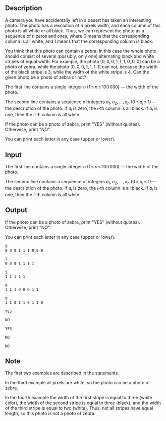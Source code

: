 ## Description

<div><p>A camera you have accidentally left in a desert has taken an interesting photo. The photo has a resolution of <span class="tex-span"><i>n</i></span> pixels width, and each column of this photo is all white or all black. Thus, we can represent the photo as a sequence of <span class="tex-span"><i>n</i></span> zeros and ones, where <span class="tex-span">0</span> means that the corresponding column is all white, and <span class="tex-span">1</span> means that the corresponding column is black.</p><p>You think that this photo can contain a zebra. In this case the whole photo should consist of several (possibly, only one) alternating black and white stripes of equal width. For example, the photo <span class="tex-span">[0, 0, 0, 1, 1, 1, 0, 0, 0]</span> can be a photo of zebra, while the photo <span class="tex-span">[0, 0, 0, 1, 1, 1, 1]</span> can not, because the width of the black stripe is <span class="tex-span">3</span>, while the width of the white stripe is <span class="tex-span">4</span>. Can the given photo be a photo of zebra or not?</p></div><div class="input-specification"><p>The first line contains a single integer <span class="tex-span"><i>n</i></span> (<span class="tex-span">1 ≤ <i>n</i> ≤ 100 000</span>) — the width of the photo.</p><p>The second line contains a sequence of integers <span class="tex-span"><i>a</i><sub class="lower-index">1</sub>, <i>a</i><sub class="lower-index">2</sub>, ..., <i>a</i><sub class="lower-index"><i>n</i></sub></span> (<span class="tex-span">0 ≤ <i>a</i><sub class="lower-index"><i>i</i></sub> ≤ 1</span>) — the description of the photo. If <span class="tex-span"><i>a</i><sub class="lower-index"><i>i</i></sub></span> is zero, the <span class="tex-span"><i>i</i></span>-th column is all black. If <span class="tex-span"><i>a</i><sub class="lower-index"><i>i</i></sub></span> is one, then the <span class="tex-span"><i>i</i></span>-th column is all white.</p></div><div class="output-specification"><p>If the photo can be a photo of zebra, print "<span class="tex-font-style-tt">YES</span>" (without quotes). Otherwise, print "<span class="tex-font-style-tt">NO</span>".</p><p>You can print each letter in any case (upper or lower).</p></div>

## Input

<p>The first line contains a single integer <span class="tex-span"><i>n</i></span> (<span class="tex-span">1 ≤ <i>n</i> ≤ 100 000</span>) — the width of the photo.</p><p>The second line contains a sequence of integers <span class="tex-span"><i>a</i><sub class="lower-index">1</sub>, <i>a</i><sub class="lower-index">2</sub>, ..., <i>a</i><sub class="lower-index"><i>n</i></sub></span> (<span class="tex-span">0 ≤ <i>a</i><sub class="lower-index"><i>i</i></sub> ≤ 1</span>) — the description of the photo. If <span class="tex-span"><i>a</i><sub class="lower-index"><i>i</i></sub></span> is zero, the <span class="tex-span"><i>i</i></span>-th column is all black. If <span class="tex-span"><i>a</i><sub class="lower-index"><i>i</i></sub></span> is one, then the <span class="tex-span"><i>i</i></span>-th column is all white.</p>

## Output

<p>If the photo can be a photo of zebra, print "<span class="tex-font-style-tt">YES</span>" (without quotes). Otherwise, print "<span class="tex-font-style-tt">NO</span>".</p><p>You can print each letter in any case (upper or lower).</p>





```input1
9
0 0 0 1 1 1 0 0 0

```




```input2
7
0 0 0 1 1 1 1

```




```input3
5
1 1 1 1 1

```




```input4
8
1 1 1 0 0 0 1 1

```




```input5
9
1 1 0 1 1 0 1 1 0

```




```output1
YES

```




```output2
NO

```




```output3
YES

```




```output4
NO

```




```output5
NO

```



## Note

<p>The first two examples are described in the statements.</p><p>In the third example all pixels are white, so the photo can be a photo of zebra.</p><p>In the fourth example the width of the first stripe is equal to three (white color), the width of the second stripe is equal to three (black), and the width of the third stripe is equal to two (white). Thus, not all stripes have equal length, so this photo is not a photo of zebra.</p>
